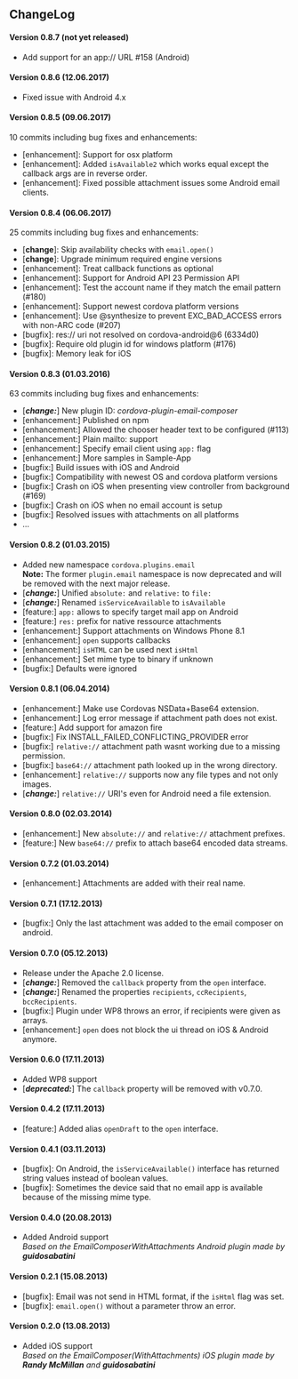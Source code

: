 
## ChangeLog

#### Version 0.8.7 (not yet released)
- Add support for an app:// URL #158 (Android)

#### Version 0.8.6 (12.06.2017)
- Fixed issue with Android 4.x

#### Version 0.8.5 (09.06.2017)
10 commits including bug fixes and enhancements:
- [enhancement]: Support for osx platform
- [enhancement]: Added `isAvailable2` which works equal except the callback args are in reverse order.
- [enhancement]: Fixed possible attachment issues some Android email clients.

#### Version 0.8.4 (06.06.2017)
25 commits including bug fixes and enhancements:
- [__change__]: Skip availability checks with `email.open()`
- [__change__]: Upgrade minimum required engine versions 
- [enhancement]: Treat callback functions as optional
- [enhancement]: Support for Android API 23 Permission API
- [enhancement]: Test the account name if they match the email pattern (#180)
- [enhancement]: Support newest cordova platform versions
- [enhancement]: Use @synthesize to prevent EXC_BAD_ACCESS errors with non-ARC code (#207)
- [bugfix]: res:// uri not resolved on cordova-android@6 (6334d0)
- [bugfix]: Require old plugin id for windows platform (#176)
- [bugfix]: Memory leak for iOS

#### Version 0.8.3 (01.03.2016)
63 commits including bug fixes and enhancements:
- [___change:___] New plugin ID: _cordova-plugin-email-composer_
- [enhancement:] Published on npm
- [enhancement:] Allowed the chooser header text to be configured (#113)
- [enhancement:] Plain mailto: support
- [enhancement:] Specify email client using `app:` flag
- [enhancement:] More samples in Sample-App
- [bugfix:] Build issues with iOS and Android
- [bugfix:] Compatibility with newest OS and cordova platform versions
- [bugfix:] Crash on iOS when presenting view controller from background (#169)
- [bugfix:] Crash on iOS when no email account is setup
- [bugfix:] Resolved issues with attachments on all platforms
- ...

#### Version 0.8.2 (01.03.2015)
- Added new namespace `cordova.plugins.email`<br>
  **Note:** The former `plugin.email` namespace is now deprecated and will be removed with the next major release.
- [___change:___] Unified `absolute:` and `relative:` to `file:`
- [___change:___] Renamed `isServiceAvailable` to `isAvailable`
- [feature:] `app:` allows to specify target mail app on Android
- [feature:] `res:` prefix for native ressource attachments
- [enhancement:] Support attachments on Windows Phone 8.1
- [enhancement:] `open` supports callbacks
- [enhancement:] `isHTML` can be used next `isHtml`
- [enhancement:] Set mime type to binary if unknown
- [bugfix:] Defaults were ignored

#### Version 0.8.1 (06.04.2014)
- [enhancement:] Make use Cordovas NSData+Base64 extension.
- [enhancement:] Log error message if attachment path does not exist.
- [feature:] Add support for amazon fire
- [bugfix:] Fix INSTALL_FAILED_CONFLICTING_PROVIDER error
- [bugfix:] `relative://` attachment path wasnt working due to a missing permission.
- [bugfix:] `base64://` attachment path looked up in the wrong directory.
- [enhancement:] `relative://` supports now any file types and not only images.
- [___change:___] `relative://` URI's even for Android need a file extension.

#### Version 0.8.0 (02.03.2014)
- [enhancement:] New `absolute://` and `relative://` attachment prefixes.
- [feature:] New `base64://` prefix to attach base64 encoded data streams.

#### Version 0.7.2 (01.03.2014)
- [enhancement:] Attachments are added with their real name.

#### Version 0.7.1 (17.12.2013)
- [bugfix:] Only the last attachment was added to the email composer on android.

#### Version 0.7.0 (05.12.2013)
- Release under the Apache 2.0 license.
- [___change:___] Removed the `callback` property from the `open` interface.
- [___change:___] Renamed the properties `recipients`, `ccRecipients`, `bccRecipients`.
- [bugfix:] Plugin under WP8 throws an error, if recipients were given as arrays.
- [enhancement:] `open` does not block the ui thread on iOS & Android anymore.

#### Version 0.6.0 (17.11.2013)
- Added WP8 support
- [***deprecated:***] The `callback` property will be removed with v0.7.0.

#### Version 0.4.2 (17.11.2013)
- [feature:] Added alias `openDraft` to the `open` interface.

#### Version 0.4.1 (03.11.2013)
- [bugfix]: On Android, the `isServiceAvailable()` interface has returned string values instead of boolean values.
- [bugfix]: Sometimes the device said that no email app is available because of the missing mime type.

#### Version 0.4.0 (20.08.2013)
- Added Android support<br>
  *Based on the EmailComposerWithAttachments Android plugin made by* ***guidosabatini***

#### Version 0.2.1 (15.08.2013)
- [bugfix]: Email was not send in HTML format, if the `isHtml` flag was set.
- [bugfix]: `email.open()` without a parameter throw an error.

#### Version 0.2.0 (13.08.2013)
- Added iOS support<br>
  *Based on the EmailComposer(WithAttachments) iOS plugin made by* ***Randy McMillan*** *and* ***guidosabatini***
